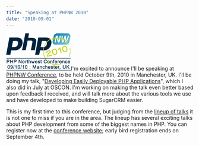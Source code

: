 ```yaml
---
title: "Speaking at PHPNW 2010"
date: "2010-09-01"
---
```


[![phpnw10 PHP Conference 09/10/2010](images/small_details_174x100.png "phpnw10 PHP Conference 09/10/2010")](http://conference.phpnw.org.uk/phpnw10/)I'm excited to announce I'll be speaking at [PHPNW Conference](http://conference.phpnw.org.uk/phpnw10/), to be held October 9th, 2010 in Manchester, UK. I'll be doing my talk, "[Developing Easily Deployable PHP Applications](http://conference.phpnw.org.uk/phpnw10/developing-easily-deployable-php-applications)", which I also did in July at OSCON. I'm working on making the talk even better based upon feedback I received, and will talk more about the various tools we use and have developed to make building SugarCRM easier.

This is my first time to this conference, but judging from the [lineup of talks](http://conference.phpnw.org.uk/phpnw10/schedule/) it is not one to miss if you are in the area. The lineup has several exciting talks about PHP development from some of the biggest names in PHP. You can register now at the [conference website](http://conference.phpnw.org.uk/phpnw10/registration/); early bird registration ends on September 4th.
